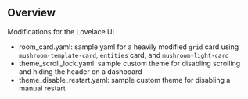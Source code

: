 ## Overview
Modifications for the Lovelace UI

+ room_card.yaml: sample yaml for a heavily modified `grid` card using `mushroom-template-card`, `entities` card, and `mushroom-light-card`
+ theme_scroll_lock.yaml: sample custom theme for disabling scrolling and hiding the header on a dashboard
+ theme_disable_restart.yaml: sample custom theme for disabling a manual restart
